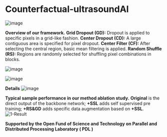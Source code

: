# Counterfactual-ultrasoundAI

![image](https://github.com/user-attachments/assets/02a086aa-d0e3-4e20-b554-7f83ad8d58f9)


**Overview of our framework.** **Grid Dropout (GD):** Dropout is applied to specific pixels in a grid-like fashion. **Center Dropout (CD):**
A large contiguous area is specified for pixel dropout. **Center Filter (CF):** After selecting the central region, basic mean filtering is applied.
**Random Shuffle (RS):** Regions are randomly selected for shuffling pixel combinations in blocks.

![image](https://github.com/user-attachments/assets/8510aedd-46d1-4f6b-9ab2-d64e2d9a70c3)

![image](https://github.com/user-attachments/assets/75d0a640-fe0d-47f2-aecd-c0a245480997)

**Details**
![image](https://github.com/user-attachments/assets/c444a4af-1c0f-4981-a302-a640b3376b38)


**Typical sample performance in our method ablation study.** **Original** is the direct output of the backbone network; **+SSL** adds self
supervised pre training; **+RS&GD** adds specific data augmentation based on **+SSL**.
![1-Result](https://github.com/inexhaustible419/Counterfactual-ultrasoundAI/assets/145007561/b4467053-a197-41e9-9830-e3e5839dbeca)


**Supported by the Open Fund of Science and Technology on Parallel and Distributed Processing Laboratory ( PDL )**
